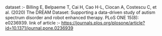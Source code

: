 dataset :- Billing E, Belpaeme T, Cai H, Cao H-L, Ciocan A, Costescu C, et al. (2020) The DREAM Dataset: Supporting a data-driven study of autism spectrum disorder and robot enhanced therapy. PLoS ONE 15(8): e0236939. 
link of article :- https://journals.plos.org/plosone/article?id=10.1371/journal.pone.0236939

